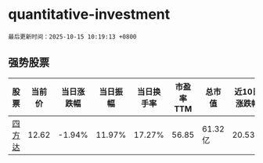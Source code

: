 # quantitative-investment

`最后更新时间：2025-10-15 10:19:13 +0800`

## 强势股票

|股票|当前价|当日涨跌幅|当日振幅|当日换手率|市盈率TTM|总市值|近10日涨跌幅|
|----|----|----|----|----|----|----|----|
|[四方达](https://xueqiu.com/S/SZ300179)|12.62|-1.94%|11.97%|17.27%|56.85|61.32亿|20.53%|
